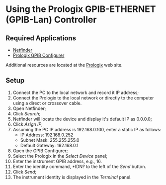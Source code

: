 # Using the Prologix GPIB-ETHERNET (GPIB-Lan) Controller

## Required Applications

* [Netfinder]
* [Prologix GPIB Configurer]

Additional resources are located at the [Prologix] web site.

## Setup

1) Connect the PC to the local network and record it IP address;
2) Connect the Prologix to the local network or directly to the computer using a direct or crossover cable.
3) Open Netfinder;
4) Click _Search_;
5) Netfinder will locate the device and display it's default IP as 0.0.0.0;
6) Click _Asign IP_;
7) Assuming the PC IP address is 192.168.0.100, enter a static IP as follows:
	* IP Address: 192.168.0.252
	* Subnet Mask: 255.255.255.0
	* Default Gateway: 192.168.0.1
8) Open the GPIB Configurer;
9) Select the Prologix in the _Select Device_ panel;
10) Enter the instrument GPIB address, e.g., 16.
11) Enter the identity command, *IDN? to the left of the _Send_ button.
12) Click _Send_;
13) The instrument identity is displayed in the _Terminal_ panel.

[Prologix]: https://prologix.biz/resources/
[Prologix GPIB Configurer]: http://www.ke5fx.com/gpib/readme.htm
[Netfinder]: https://prologix.biz/downloads/netfinder.exe